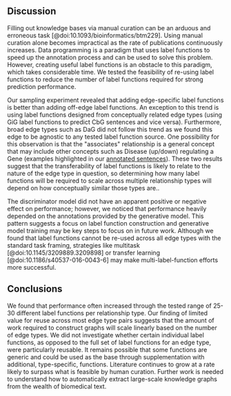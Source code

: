 ## Discussion

Filling out knowledge bases via manual curation can be an arduous and erroneous task [@doi:10.1093/bioinformatics/btm229].
Using manual curation alone becomes impractical as the rate of publications continuously increases.
Data programming is a paradigm that uses label functions to speed up the annotation process and can be used to solve this problem.
However, creating useful label functions is an obstacle to this paradigm, which takes considerable time.
We tested the feasibility of re-using label functions to reduce the number of label functions required for strong prediction performance.

Our sampling experiment revealed that adding edge-specific label functions is better than adding off-edge label functions.
An exception to this trend is using label functions designed from conceptually related edge types (using GiG label functions to predict CbG sentences and vice versa).
Furthermore, broad edge types such as DaG did not follow this trend as we found this edge to be agnostic to any tested label function source.
One possibility for this observation is that the "associates" relationship is a general concept that may include other concepts such as Disease (up/down) regulating a Gene (examples highlighted in our [annotated sentences](https://github.com/greenelab/text_mined_hetnet_manuscript/tree/master/supplementary_materials/annotated_sentences)).
These two results suggest that the transferability of label functions is likely to relate to the nature of the edge type in question, so determining how many label functions will be required to scale across multiple relationship types will depend on how conceptually similar those types are..

The discriminator model did not have an apparent positive or negative effect on performance; however, we noticed that performance heavily depended on the annotations provided by the generative model.
This pattern suggests a focus on label function construction and generative model training may be key steps to focus on in future work.
Although we found that label functions cannot be re-used across all edge types with the standard task framing, strategies like multitask [@doi:10.1145/3209889.3209898] or transfer learning [@doi:10.1186/s40537-016-0043-6] may make multi-label-function efforts more successful.

## Conclusions

We found that performance often increased through the tested range of 25-30 different label functions per relationship type.
Our finding of limited value for reuse across most edge type pairs suggests that the amount of work required to construct graphs will scale linearly based on the number of edge types.
We did not investigate whether certain individual label functions, as opposed to the full set of label functions for an edge type, were particularly reusable.
It remains possible that some functions are generic and could be used as the base through supplementation with additional, type-specific, functions.
Literature continues to grow at a rate likely to surpass what is feasible by human curation.
Further work is needed to understand how to automatically extract large-scale knowledge graphs from the wealth of biomedical text.

